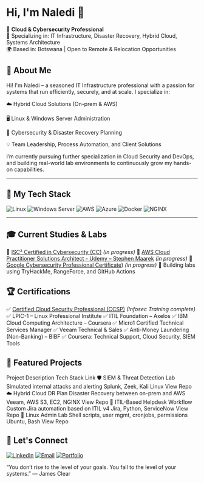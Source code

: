 # Hi, I'm Naledi 👋

🚀 **Cloud & Cybersecurity Professional**  
🎯 Specializing in: IT Infrastructure, Disaster Recovery, Hybrid Cloud, Systems Architecture  
🌍 Based in: Botswana | Open to Remote & Relocation Opportunities

## 💼 About Me
Hi! I'm Naledi – a seasoned IT Infrastructure professional with a passion for systems that run efficiently, securely, and at scale. I specialize in:

☁️ Hybrid Cloud Solutions (On-prem & AWS)

🖥️ Linux & Windows Server Administration

🔐 Cybersecurity & Disaster Recovery Planning

💡 Team Leadership, Process Automation, and Client Solutions

I’m currently pursuing further specialization in Cloud Security and DevOps, and building real-world lab environments to continuously grow my hands-on capabilities.

---

## 🔧 My Tech Stack

![Linux](https://img.shields.io/badge/Linux-FCC624?style=flat&logo=linux&logoColor=black)
![Windows Server](https://img.shields.io/badge/Windows_Server-0078D6?style=flat&logo=windows&logoColor=white)
![AWS](https://img.shields.io/badge/AWS-232F3E?style=flat&logo=amazonaws)
![Azure](https://img.shields.io/badge/Azure-0078D4?style=flat&logo=microsoftazure)
![Docker](https://img.shields.io/badge/Docker-2496ED?style=flat&logo=docker&logoColor=white)
![NGINX](https://img.shields.io/badge/Nginx-269539?style=flat&logo=nginx&logoColor=white)

---

## 🎓 Current Studies & Labs

🧪 [ISC² Certified in Cybersecurity (CC)](https://www.isc2.org/Certifications/CC) *(in progress)*
🧪 [AWS Cloud Practitioner Solutions Architect - Udemy – Stephen Maarek](https://www.udemy.com/course/aws-certified-solutions-architect-associate-saa-c03/?couponCode=25BBPMXINACTIVE) *(in progress)*
🧪 [Google Cybersecurity Professional Certificate](https://www.coursera.org/professional-certificates/google-cybersecurity)) *(in progress)*
🧪 Building labs using TryHackMe, RangeForce, and GitHub Actions

## 🏆 Certifications

✅ [Certified Cloud Security Professional (CCSP)](https://www.isc2.org/Certifications/CCSP) *(Infosec Training complete)*
✅ LPIC-1 – Linux Professional Institute
✅ ITIL Foundation – Axelos
✅ IBM Cloud Computing Architecture – Coursera
✅ Micro1 Certified Technical Services Manager
✅ Veeam Technical & Sales
✅ Anti-Money Laundering (Non-Banking) – BIBF 
✅ Coursera: Technical Support, Cloud Security, SIEM Tools

## 📁 Featured Projects
Project	Description	Tech Stack	Link
🛡️ SIEM & Threat Detection Lab	Simulated internal attacks and alerting	Splunk, Zeek, Kali Linux	View Repo
☁️ Hybrid Cloud DR Plan	Disaster Recovery between on-prem and AWS	Veeam, AWS S3, EC2, NGINX	View Repo
🧪 ITIL-Based Helpdesk Workflow	Custom Jira automation based on ITIL v4	Jira, Python, ServiceNow	View Repo
🐧 Linux Admin Lab	Shell scripts, user mgmt, cronjobs, permissions	Ubuntu, Bash	View Repo


## 🔗 Let's Connect

[![LinkedIn](https://img.shields.io/badge/-LinkedIn-0077B5?style=flat&logo=linkedin)](https://linkedin.com/in/naledi-shanell)
[![Email](https://img.shields.io/badge/-Email-D14836?style=flat&logo=gmail&logoColor=white)](mailto:shanell.mpho@gmail.com)
[![Portfolio](https://img.shields.io/badge/-Labs_Portfolio-000?style=flat&logo=github)](https://github.com/naledi-shanell?tab=repositories)



“You don’t rise to the level of your goals. You fall to the level of your systems.”
— James Clear

